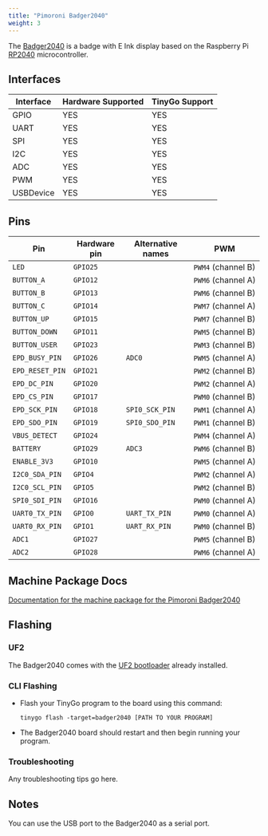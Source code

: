 ```yaml
---
title: "Pimoroni Badger2040"
weight: 3
---
```


The [Badger2040](https://shop.pimoroni.com/products/badger-2040) is a badge with E Ink display based on the Raspberry Pi [RP2040](https://datasheets.raspberrypi.org/rp2040/rp2040-datasheet.pdf) microcontroller.

## Interfaces

| Interface | Hardware Supported | TinyGo Support |
| --------- | ------------- | ----- |
| GPIO      | YES | YES |
| UART      | YES | YES |
| SPI       | YES | YES |
| I2C       | YES | YES |
| ADC       | YES | YES |
| PWM       | YES | YES |
| USBDevice | YES | YES |

## Pins

| Pin               | Hardware pin | Alternative names | PWM                  |
| ----------------- | ------------ | ----------------- | -------------------- |
| `LED`             | `GPIO25`     |                   | `PWM4` (channel B)   |
| `BUTTON_A`        | `GPIO12`     |                   | `PWM6` (channel A)   |
| `BUTTON_B`        | `GPIO13`     |                   | `PWM6` (channel B)   |
| `BUTTON_C`        | `GPIO14`     |                   | `PWM7` (channel A)   |
| `BUTTON_UP`       | `GPIO15`     |                   | `PWM7` (channel B)   |
| `BUTTON_DOWN`     | `GPIO11`     |                   | `PWM5` (channel B)   |
| `BUTTON_USER`     | `GPIO23`     |                   | `PWM3` (channel B)   |
| `EPD_BUSY_PIN`    | `GPIO26`     | `ADC0`            | `PWM5` (channel A)   |
| `EPD_RESET_PIN`   | `GPIO21`     |                   | `PWM2` (channel B)   |
| `EPD_DC_PIN`      | `GPIO20`     |                   | `PWM2` (channel A)   |
| `EPD_CS_PIN`      | `GPIO17`     |                   | `PWM0` (channel B)   |
| `EPD_SCK_PIN`     | `GPIO18`     | `SPI0_SCK_PIN`    | `PWM1` (channel A)   |
| `EPD_SDO_PIN`     | `GPIO19`     | `SPI0_SDO_PIN`    | `PWM1` (channel B)   |
| `VBUS_DETECT`     | `GPIO24`     |                   | `PWM4` (channel A)   |
| `BATTERY`         | `GPIO29`     | `ADC3`            | `PWM6` (channel B)   |
| `ENABLE_3V3`      | `GPIO10`     |                   | `PWM5` (channel A)   |
| `I2C0_SDA_PIN`    | `GPIO4`      |                   | `PWM2` (channel A)   |
| `I2C0_SCL_PIN`    | `GPIO5`      |                   | `PWM2` (channel B)   |
| `SPI0_SDI_PIN`    | `GPIO16`     |                   | `PWM0` (channel A)   |
| `UART0_TX_PIN`    | `GPIO0`      | `UART_TX_PIN`     | `PWM0` (channel A)   |
| `UART0_RX_PIN`    | `GPIO1`      | `UART_RX_PIN`     | `PWM0` (channel B)   |
| `ADC1`            | `GPIO27`     |                   | `PWM5` (channel B)   |
| `ADC2`            | `GPIO28`     |                   | `PWM6` (channel A)   |

## Machine Package Docs

[Documentation for the machine package for the Pimoroni Badger2040](../machine/badger2040)

## Flashing

### UF2

The Badger2040 comes with the [UF2 bootloader](https://github.com/Microsoft/uf2) already installed.

### CLI Flashing

- Flash your TinyGo program to the board using this command:

    ```shell
    tinygo flash -target=badger2040 [PATH TO YOUR PROGRAM]
    ```

- The Badger2040 board should restart and then begin running your program.

### Troubleshooting

Any troubleshooting tips go here.

## Notes

You can use the USB port to the Badger2040 as a serial port.

